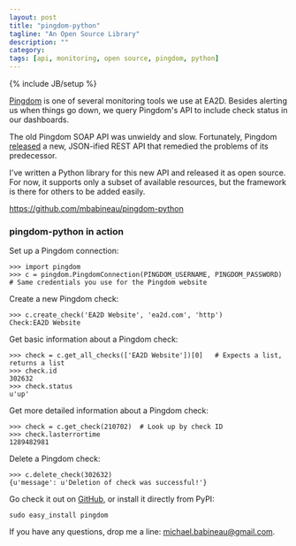 ```yaml
---
layout: post
title: "pingdom-python"
tagline: "An Open Source Library"
description: ""
category: 
tags: [api, monitoring, open source, pingdom, python]
---
```

{% include JB/setup %}

[Pingdom](http://pingdom.com) is one of several monitoring tools we use at EA2D.  Besides alerting us when things go down, we query Pingdom's API to include check status in our dashboards.

The old Pingdom SOAP API was unwieldy and slow.  Fortunately, Pingdom [released](http://royal.pingdom.com/2011/03/22/new-pingdom-api-enters-public-beta/) a new, JSON-ified REST API that remedied the problems of its predecessor.

I've written a Python library for this new API and released it as open source.  For now, it supports only a subset of available resources, but the framework is there for others to be added easily.

<https://github.com/mbabineau/pingdom-python>

### pingdom-python in action

Set up a Pingdom connection:

    >>> import pingdom
    >>> c = pingdom.PingdomConnection(PINGDOM_USERNAME, PINGDOM_PASSWORD)  # Same credentials you use for the Pingdom website

Create a new Pingdom check:

    >>> c.create_check('EA2D Website', 'ea2d.com', 'http')
    Check:EA2D Website
    
Get basic information about a Pingdom check:

    >>> check = c.get_all_checks(['EA2D Website'])[0]   # Expects a list, returns a list
    >>> check.id
    302632
    >>> check.status
    u'up'

Get more detailed information about a Pingdom check:

    >>> check = c.get_check(210702)  # Look up by check ID
    >>> check.lasterrortime
    1289482981

Delete a Pingdom check:

    >>> c.delete_check(302632)
    {u'message': u'Deletion of check was successful!'}

Go check it out on [GitHub](https://github.com/mbabineau/pingdom-python), or install it directly from PyPI:

    sudo easy_install pingdom

If you have any questions, drop me a line: [michael.babineau@gmail.com](mailto:michael.babineau@gmail.com).